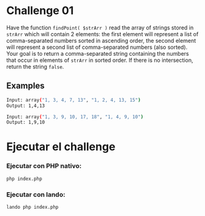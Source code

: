 # Challenge 01

Have the function `findPoint( $strArr )` read the array of strings stored in  `strArr` which will contain 2
 elements: the first element will represent a list of comma-separated numbers sorted in ascending order,
the second element will represent a second list of comma-separated numbers (also sorted).
Your goal is to return a comma-separated string containing the numbers that occur in elements 
of  `strArr`  in sorted order. If there is no intersection, return the string  `false`.


## Examples

```bash
Input: array("1, 3, 4, 7, 13", "1, 2, 4, 13, 15") 
Output: 1,4,13

Input: array("1, 3, 9, 10, 17, 18", "1, 4, 9, 10")
Output: 1,9,10
```

# Ejecutar el challenge 
### Ejecutar con PHP nativo:
```bash
php index.php
```
### Ejecutar con lando:

```bash
lando php index.php
```